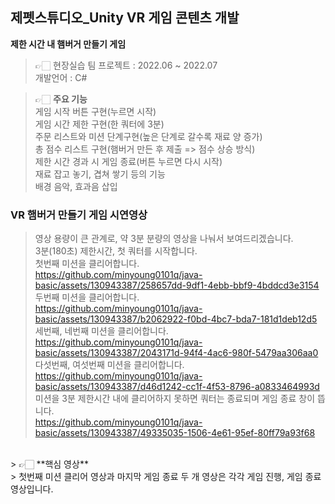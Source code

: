 ## 제펫스튜디오_Unity VR 게임 콘텐츠 개발
**제한 시간 내 햄버거 만들기 게임**

> 👉🏻 현장실습 팀 프로젝트 : 2022.06 ~ 2022.07 <br />
> 개발언어 : C#<br />

> 👉🏻 **주요 기능** <br />
>  게임 시작 버튼 구현(누르면 시작) <br />
>  게임 시간 제한 구현(한 쿼터에 3분) <br />
>  주문 리스트와 미션 단계구현(높은 단계로 갈수록 재료 양 증가) <br />
>  총 점수 리스트 구현(햄버거 만든 후 제출 => 점수 상승 방식) <br />
>  제한 시간 경과 시 게임 종료(버튼 누르면 다시 시작) <br />
>  재료 잡고 놓기, 겹쳐 쌓기 등의 기능 <br />
>  배경 음악, 효과음 삽입 <br />

### VR 햄버거 만들기 게임 시연영상 <br />
>  영상 용량이 큰 관계로, 약 3분 분량의 영상을 나눠서 보여드리겠습니다. <br />
>  3분(180초) 제한시간, 첫 쿼터를 시작합니다. <br />
>  첫번째 미션을 클리어합니다. <br />
https://github.com/minyoung0101q/java-basic/assets/130943387/258657dd-9df1-4ebb-bbf9-4bddcd3e3154
> <br />
>  두번째 미션을 클리어합니다. <br />
https://github.com/minyoung0101q/java-basic/assets/130943387/b2062922-f0bd-4bc7-bda7-181d1deb12d5
> <br />
>  세번째, 네번째 미션을 클리어합니다. <br />
https://github.com/minyoung0101q/java-basic/assets/130943387/2043171d-94f4-4ac6-980f-5479aa306aa0
> <br />
>  다섯번째, 여섯번째 미션을 클리어합니다. <br />
https://github.com/minyoung0101q/java-basic/assets/130943387/d46d1242-cc1f-4f53-8796-a0833464993d <br />
>  미션을 3분 제한시간 내에 클리어하지 못하면 쿼터는 종료되며 게임 종료 창이 뜹니다. <br />
https://github.com/minyoung0101q/java-basic/assets/130943387/49335035-1506-4e61-95ef-80ff79a93f68
<br />
> 👉🏻 **핵심 영상** <br />
>  첫번째 미션 클리어 영상과 마지막 게임 종료 두 개 영상은 각각 게임 진행, 게임 종료 영상입니다. <br />
